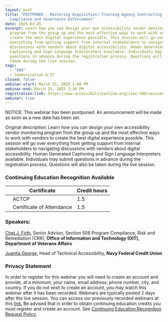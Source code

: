 ```yaml
---
layout: post
title: "POSTPONED - Mastering Acquisition: Training Agency Contracting Teams on 508
  Compliance and Governance Enforcement"
date: 2025-03-25
excerpt: Learn how you can design your own accessibility vendor monitoring
  program from the group up and the most effective ways to work with vendors to
  create the best digital experience possible. This session will go over
  everything from getting support from internal stakeholders to navigating
  discussions with vendors about digital accessibility. Human Generated
  Captioning and Sign Language Interpreters available. Individuals may submit
  questions in advance during the registration process. Questions will also be
  taken during the live session.
tags:
  - "508"
  - Communication & IT
closed: false
webinar-start: March 25, 2025 1:00 PM
webinar-end: March 25, 2025 2:30 PM
registration-link: https://www.accessibilityonline.org/cioc-508/session?id=111156
webinar: true
---
```

NOTICE: This webinar has been postponed. An announcement will be made as soon as a new date has been set.

Original description: Learn how you can design your own accessibility vendor monitoring program from the group up and the most effective ways to work with vendors to create the best digital experience possible. This session will go over everything from getting support from internal stakeholders to navigating discussions with vendors about digital accessibility. Human Generated Captioning and Sign Language Interpreters available. Individuals may submit questions in advance during the registration process. Questions will also be taken during the live session.

### Continuing Education Recognition Available

|     | **Certificate**           | **Credit hours** |
| --- | ------------------------- | ---------------- |
|     | ACTCP                     | 1.5              |
|     | Certificate of Attendance | 1.5              |

### Speakers:

[Chet J. Firth](https://www.accessibilityonline.org/speakers/speaker.aspx?id=11004&ret=Mastering%20Acquisition:%20Training%20Agency%20Contracting%20Teams%20on%20508%20Compliance%20and%20Governance%20Enforcement), Senior Advisor, Section 508 Program Compliance, Risk and Remediation (CRR), **Office of Information and Technology (OIT), Department of Veterans Affairs**

[Juanita George](https://www.accessibilityonline.org/speakers/speaker.aspx?id=11118&ret=Mastering%20Acquisition:%20Training%20Agency%20Contracting%20Teams%20on%20508%20Compliance%20and%20Governance%20Enforcement), Head of Technical Accessibility, **Navy Federal Credit Union**

### Privacy Statement

In order to register for this webinar you will need to create an account and provide, at a minimum, your name, email address, phone number, city, and country. If you do not wish to create an account, you may watch this webinar after it has been recorded. Webinars are typically posted 2 days after the live session. You can access our previously recorded webinars at this [link.](https://www.accessibilityonline.org/archives/) Be advised that in order to obtain continuing education credits you must register and create an account. See [Continuing Education Recognition Request Policy.](https://www.accessibilityonline.org/continuing-education/CEUDetails.aspx)
